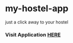 # my-hostel-app
just a click away to your hostel

<h3>Visit Application <a href="#" target="-blank">HERE </a> </h3>
